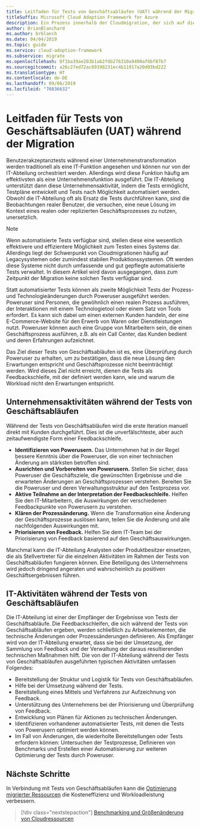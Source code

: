 ```yaml
---
title: Leitfaden für Tests von Geschäftsabläufen (UAT) während der Migration
titleSuffix: Microsoft Cloud Adoption Framework for Azure
description: Ein Prozess innerhalb der Cloudmigration, der sich auf die Aufgaben der Migration von Workloads in die Cloud konzentriert.
author: BrianBlanchard
ms.author: brblanch
ms.date: 04/04/2019
ms.topic: guide
ms.service: cloud-adoption-framework
ms.subservice: migrate
ms.openlocfilehash: 0f1ba39ae283b1ab2fdb276310a9490af6bf87b7
ms.sourcegitcommit: a26c27ed72ac89198231ec4b11917a20d03bd222
ms.translationtype: HT
ms.contentlocale: de-DE
ms.lasthandoff: 09/06/2019
ms.locfileid: "70836632"
---
```

# <a name="guidance-for-business-testing-uat-during-migration"></a>Leitfaden für Tests von Geschäftsabläufen (UAT) während der Migration

Benutzerakzeptanztests während einer Unternehmenstransformation werden traditionell als eine IT-Funktion angesehen und können nur von der IT-Abteilung orchestriert werden. Allerdings wird diese Funktion häufig am effektivsten als eine Unternehmensfunktion ausgeführt. Die IT-Abteilung unterstützt dann diese Unternehmensaktivität, indem die Tests ermöglicht, Testpläne entwickelt und Tests nach Möglichkeit automatisiert werden. Obwohl die IT-Abteilung oft als Ersatz die Tests durchführen kann, sind die Beobachtungen realer Benutzer, die versuchen, eine neue Lösung im Kontext eines realen oder replizierten Geschäftsprozesses zu nutzen, unersetzlich.

> [!NOTE]
> Wenn automatisierte Tests verfügbar sind, stellen diese eine wesentlich effektivere und effizientere Möglichkeit zum Testen eines Systems dar. Allerdings liegt der Schwerpunkt von Cloudmigrationen häufig auf Legacysystemen oder zumindest stabilen Produktionssystemen. Oft werden diese Systeme nicht durch umfassende und gut gepflegte automatisierte Tests verwaltet. In diesem Artikel wird davon ausgegangen, dass zum Zeitpunkt der Migration keine solchen Tests verfügbar sind.

Statt automatisierter Tests können als zweite Möglichkeit Tests der Prozess- und Technologieänderungen durch Poweruser ausgeführt werden. Poweruser sind Personen, die gewöhnlich einen realen Prozess ausführen, der Interaktionen mit einem Technologietool oder einem Satz von Tools erfordert. Es kann sich dabei um einen externen Kunden handeln, der eine E-Commerce-Website für den Erwerb von Waren oder Dienstleistungen nutzt. Poweruser können auch eine Gruppe von Mitarbeitern sein, die einen Geschäftsprozess ausführen, z.B. als ein Call Center, das Kunden bedient und deren Erfahrungen aufzeichnet.

Das Ziel dieser Tests von Geschäftsabläufen ist es, eine Überprüfung durch Poweruser zu erhalten, um zu bestätigen, dass die neue Lösung den Erwartungen entspricht und Geschäftsprozesse nicht beeinträchtigt werden. Wird dieses Ziel nicht erreicht, dienen die Tests als Feedbackschleife, mit der definiert werden kann, wie und warum die Workload nicht den Erwartungen entspricht.

## <a name="business-activities-during-business-testing"></a>Unternehmensaktivitäten während der Tests von Geschäftsabläufen

Während der Tests von Geschäftsabläufen wird die erste Iteration manuell direkt mit Kunden durchgeführt. Dies ist die unverfälschteste, aber auch zeitaufwendigste Form einer Feedbackschleife.

- **Identifizieren von Powerusern.** Das Unternehmen hat in der Regel bessere Kenntnis über die Poweruser, die von einer technischen Änderung am stärksten betroffen sind.
- **Ausrichten und Vorbereiten von Powerusern.** Stellen Sie sicher, dass Poweruser die Geschäftsziele, die gewünschten Ergebnisse und die erwarteten Änderungen an Geschäftsprozessen verstehen. Bereiten Sie die Poweruser und deren Verwaltungsstruktur auf den Testprozess vor.
- **Aktive Teilnahme an der Interpretation der Feedbackschleife.** Helfen Sie den IT-Mitarbeitern, die Auswirkungen der verschiedenen Feedbackpunkte von Powerusern zu verstehen.
- **Klären der Prozessänderung.** Wenn die Transformation eine Änderung der Geschäftsprozesse auslösen kann, teilen Sie die Änderung und alle nachfolgenden Auswirkungen mit.
- **Priorisieren von Feedback.** Helfen Sie dem IT-Team bei der Priorisierung von Feedback basierend auf den Geschäftsauswirkungen.

Manchmal kann die IT-Abteilung Analysten oder Produktbesitzer einsetzen, die als Stellvertreter für die einzelnen Aktivitäten im Rahmen der Tests von Geschäftsabläufen fungieren können. Eine Beteiligung des Unternehmens wird jedoch dringend angeraten und wahrscheinlich zu positiven Geschäftsergebnissen führen.

## <a name="it-activities-during-business-testing"></a>IT-Aktivitäten während der Tests von Geschäftsabläufen

Die IT-Abteilung ist einer der Empfänger der Ergebnisse von Tests der Geschäftsabläufe. Die Feedbackschleifen, die sich während der Tests von Geschäftsabläufen ergeben, werden schließlich zu Arbeitselementen, die technische Änderungen oder Prozessänderungen definieren. Als Empfänger wird von der IT-Abteilung erwartet, dass sie bei der Umsetzung, der Sammlung von Feedback und der Verwaltung der daraus resultierenden technischen Maßnahmen hilft. Die von der IT-Abteilung während der Tests von Geschäftsabläufen ausgeführten typischen Aktivitäten umfassen Folgendes:

- Bereitstellung der Struktur und Logistik für Tests von Geschäftsabläufen.
- Hilfe bei der Umsetzung während der Tests.
- Bereitstellung eines Mittels und Verfahrens zur Aufzeichnung von Feedback.
- Unterstützung des Unternehmens bei der Priorisierung und Überprüfung von Feedback.
- Entwicklung von Plänen für Aktionen zu technischen Änderungen.
- Identifizieren vorhandener automatisierter Tests, mit denen die Tests von Powerusern optimiert werden können.
- Im Fall von Änderungen, die wiederholte Bereitstellungen oder Tests erfordern können: Untersuchen der Testprozesse, Definieren von Benchmarks und Erstellen einer Automatisierung zur weiteren Optimierung der Tests durch Poweruser.

## <a name="next-steps"></a>Nächste Schritte

In Verbindung mit Tests von Geschäftsabläufen kann die [Optimierung migrierter Ressourcen](./optimize.md) die Kosteneffizienz und Workloadleistung verbessern.

> [!div class="nextstepaction"]
> [Benchmarking und Größenänderung von Cloudressourcen](./optimize.md)

